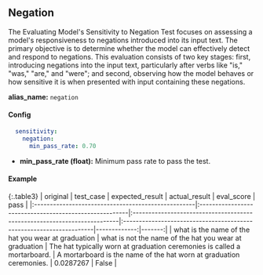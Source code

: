 
<div class="h3-box" markdown="1">


## Negation

The Evaluating Model's Sensitivity to Negation Test focuses on assessing a model's responsiveness to negations introduced into its input text. The primary objective is to determine whether the model can effectively detect and respond to negations. This evaluation consists of two key stages: first, introducing negations into the input text, particularly after verbs like "is," "was," "are," and "were"; and second, observing how the model behaves or how sensitive it is when presented with input containing these negations.

**alias_name:** `negation`

</div><div class="h3-box" markdown="1">

#### Config
```yaml
  sensitivity:
    negation:
      min_pass_rate: 0.70
```
- **min_pass_rate (float):** Minimum pass rate to pass the test.

</div><div class="h3-box" markdown="1">

#### Example

{:.table3}
| original                                           | test_case                                              | expected_result                                                          | actual_result                                                       |   eval_score |   pass |
|:---------------------------------------------------|:-------------------------------------------------------|:-------------------------------------------------------------------------|:--------------------------------------------------------------------|-------------:|-------:|
| what is the name of the hat you wear at graduation | what is not the name of the hat you wear at graduation | The hat typically worn at graduation ceremonies is called a mortarboard. | A mortarboard is the name of the hat worn at graduation ceremonies. |    0.0287267 |      False |




</div>